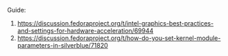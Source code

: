 Guide:
1. https://discussion.fedoraproject.org/t/intel-graphics-best-practices-and-settings-for-hardware-acceleration/69944
2. https://discussion.fedoraproject.org/t/how-do-you-set-kernel-module-parameters-in-silverblue/71820
